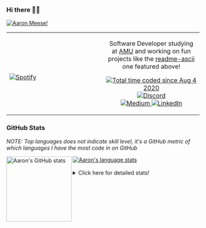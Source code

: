 ### Hi there 👋🏻
[![Aaron Meese!](https://user-images.githubusercontent.com/17814535/88975338-a2aabf00-d27f-11ea-963f-8a19608716b4.png)](https://github.com/ajmeese7/readme-ascii "README ASCII")

<!-- Modified from project here: https://github.com/novatorem/novatorem -->
<table width="100%"> 
  <tr>
  <td width="50%">
      
&nbsp; <br> [![Spotify](https://ajmeese7.vercel.app/api/spotify)](https://open.spotify.com/user/ajmeese)

  </td>
  <td width="50%">
    <p align="center">
    Software Developer studying at <a href="https://www.amu.apus.edu/">AMU</a> and working on fun 
    projects like the <a href="https://github.com/ajmeese7/readme-ascii">readme-ascii</a> one featured above!
    </p>
    <p align="center">
      <a href="https://wakatime.com/@f726891d-3b02-46cd-9b60-e8c59f9e2b14">
        <img src="https://wakatime.com/badge/user/f726891d-3b02-46cd-9b60-e8c59f9e2b14.svg" alt="Total time coded since Aug 4 2020" title="WakaTime" />
      </a>
      <a href="http://link.aaronmeese.com/discord">
        <img src="https://img.shields.io/badge/discord-ajmeese7%234835-369?style=flat-square&logo=discord&logoColor=white&color=purple" alt="Discord" title="Discord">
      </a>
      <br />
      <a href="https://link.aaronmeese.com/medium">
        <img src="https://img.shields.io/badge/medium-ajmeese7-1DB954?style=flat-square&logo=medium&logoColor=white" alt="Medium" title="Medium">
      </a>
      <a href="https://link.aaronmeese.com/linkedin">
        <img src="https://img.shields.io/badge/linkedIn-aaronmeese-1DB954?style=flat-square&logo=linkedin&logoColor=white&color=blue" alt="LinkedIn" title="LinkedIn">
      </a>
    </p>
  </td>

</table>

[//]: <> (The `&nbsp;` is to have Aphelion take up more space)

### GitHub Stats ###
*NOTE: Top languages does not indicate skill level, it's a GitHub metric of which languages I have the most code in on GitHub*

<a href="https://profile-summary-for-github.com/user/ajmeese7">
  <img align="left" height="170px" src="https://github-readme-stats.vercel.app/api?username=ajmeese7&show_icons=true&line_height=27&count_private=true&include_all_commits=true" alt="Aaron's GitHub stats"/>
  <img src="https://github-readme-stats.vercel.app/api/top-langs/?username=ajmeese7&hide_langs_below=5&layout=compact" alt="Aaron's language stats"/>
</a>

<br />
<br />
<details>
<summary>Click here for detailed stats!</summary>

### :zap: Recent Activity
<!--START_SECTION:activity-->
1. 🎉 Merged PR [#5](https://github.com/meese-enterprises/website/pull/5) in [meese-enterprises/website](https://github.com/meese-enterprises/website)
2. 💪 Opened PR [#5](https://github.com/stefanjudis/contentful-graphql-playground-app/pull/5) in [stefanjudis/contentful-graphql-playground-app](https://github.com/stefanjudis/contentful-graphql-playground-app)
3. 🎉 Merged PR [#4](https://github.com/meese-enterprises/website/pull/4) in [meese-enterprises/website](https://github.com/meese-enterprises/website)
4. 🎉 Merged PR [#13](https://github.com/ajmeese7/repbot/pull/13) in [ajmeese7/repbot](https://github.com/ajmeese7/repbot)
5. 🎉 Merged PR [#10](https://github.com/ajmeese7/snapchat-share/pull/10) in [ajmeese7/snapchat-share](https://github.com/ajmeese7/snapchat-share)
<!--END_SECTION:activity-->

### 🧐 Waka Stats
<!--START_SECTION:waka-->
![Code Time](http://img.shields.io/badge/Code%20Time-881%20hrs%2016%20mins-blue)

**🐱 My GitHub Data** 

> 🏆 400 Contributions in the Year 2022
 > 
> 📦 355.7 kB Used in GitHub's Storage 
 > 
> 💼 Opted to Hire
 > 
> 📜 67 Public Repositories 
 > 
> 🔑 22 Private Repositories  
 > 
**I'm an Early 🐤** 

```text
🌞 Morning    245 commits    ██████░░░░░░░░░░░░░░░░░░░   25.9% 
🌆 Daytime    360 commits    █████████░░░░░░░░░░░░░░░░   38.05% 
🌃 Evening    326 commits    ████████░░░░░░░░░░░░░░░░░   34.46% 
🌙 Night      15 commits     ░░░░░░░░░░░░░░░░░░░░░░░░░   1.59%

```
📅 **I'm Most Productive on Sunday** 

```text
Monday       113 commits    ███░░░░░░░░░░░░░░░░░░░░░░   11.95% 
Tuesday      141 commits    ███░░░░░░░░░░░░░░░░░░░░░░   14.9% 
Wednesday    115 commits    ███░░░░░░░░░░░░░░░░░░░░░░   12.16% 
Thursday     123 commits    ███░░░░░░░░░░░░░░░░░░░░░░   13.0% 
Friday       120 commits    ███░░░░░░░░░░░░░░░░░░░░░░   12.68% 
Saturday     164 commits    ████░░░░░░░░░░░░░░░░░░░░░   17.34% 
Sunday       170 commits    ████░░░░░░░░░░░░░░░░░░░░░   17.97%

```


📊 **This Week I Spent My Time On** 

```text
⌚︎ Time Zone: America/New_York

💬 Programming Languages: 
JavaScript               19 hrs 5 mins       ███████████░░░░░░░░░░░░░░   44.34% 
HTML                     6 hrs 30 mins       ███░░░░░░░░░░░░░░░░░░░░░░   15.13% 
JSON                     5 hrs 39 mins       ███░░░░░░░░░░░░░░░░░░░░░░   13.13% 
TypeScript               3 hrs 55 mins       ██░░░░░░░░░░░░░░░░░░░░░░░   9.13% 
CSS                      3 hrs 2 mins        █░░░░░░░░░░░░░░░░░░░░░░░░   7.06%

🐱‍💻 Projects: 
meese.enterprises        13 hrs 14 mins      ███████░░░░░░░░░░░░░░░░░░   30.76% 
cyberpunk-logo-generator 7 hrs 15 mins       ████░░░░░░░░░░░░░░░░░░░░░   16.85% 
aaronmeese.com           6 hrs 5 mins        ███░░░░░░░░░░░░░░░░░░░░░░   14.14% 
karameese.com            4 hrs 40 mins       ██░░░░░░░░░░░░░░░░░░░░░░░   10.85% 
desktop-background       2 hrs 40 mins       █░░░░░░░░░░░░░░░░░░░░░░░░   6.23%

```

**I Mostly Code in JavaScript** 

```text
JavaScript               32 repos            █████████████░░░░░░░░░░░░   52.46% 
HTML                     8 repos             ███░░░░░░░░░░░░░░░░░░░░░░   13.11% 
Java                     4 repos             █░░░░░░░░░░░░░░░░░░░░░░░░   6.56% 
Python                   4 repos             █░░░░░░░░░░░░░░░░░░░░░░░░   6.56% 
Elixir                   2 repos             ░░░░░░░░░░░░░░░░░░░░░░░░░   3.28%

```



 Last Updated on 28/03/2022 00:07:00 UTC
<!--END_SECTION:waka-->
</details>
